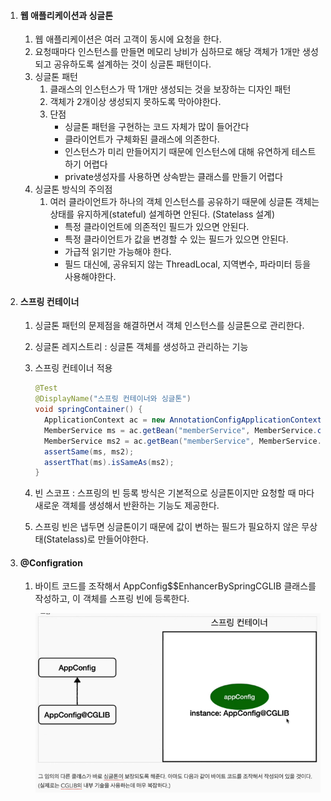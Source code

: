1. #### 웹 애플리케이션과 싱글톤

   1. 웹 애플리케이션은 여러 고객이 동시에 요청을 한다.
   2. 요청때마다 인스턴스를 만들면 메모리 낭비가 심하므로 해당 객체가 1개만 생성되고 공유하도록 설계하는 것이 싱글톤 패턴이다.
   3. 싱글톤 패턴
      1. 클래스의 인스턴스가 딱 1개만 생성되는 것을 보장하는 디자인 패턴
      2. 객체가 2개이상 생성되지 못하도록 막아야한다.
      3. 단점
         - 싱글톤 패턴을 구현하는 코드 자체가 많이 들어간다
         - 클라이언트가 구체화된 클래스에 의존한다.
         - 인스턴스가 미리 만들어지기 때문에 인스턴스에 대해 유연하게 테스트하기 어렵다
         - private생성자를 사용하면 상속받는 클래스를 만들기 어렵다
   4. 싱글톤 방식의 주의점
      1. 여러 클라이언트가 하나의 객체 인스턴스를 공유하기 때문에 싱글톤 객체는 상태를 유지하게(stateful) 설계하면 안된다. (Statelass 설계)
         - 특정 클라이언트에 의존적인 필드가 있으면 안된다.
         - 특정 클라이언트가 값을 변경할 수 있는 필드가 있으면 안된다.
         - 가급적 읽기만 가능해야 한다.
         - 필드 대신에, 공유되지 않는 ThreadLocal, 지역변수, 파라미터 등을 사용해야한다.
   
2. #### 스프링 컨테이너

   1. 싱글톤 패턴의 문제점을 해결하면서 객체 인스턴스를 싱글톤으로 관리한다.

   2. 싱글톤 레지스트리 : 싱글톤 객체를 생성하고 관리하는 기능

   3. 스프링 컨테이너 적용

      ```java
      @Test
      @DisplayName("스프링 컨테이너와 싱글톤")
      void springContainer() {
      	ApplicationContext ac = new AnnotationConfigApplicationContext(AppConfig.class);
      	MemberService ms = ac.getBean("memberService", MemberService.class);
      	MemberService ms2 = ac.getBean("memberService", MemberService.class);
      	assertSame(ms, ms2);
      	assertThat(ms).isSameAs(ms2);
      }
      ```

   4. 빈 스코프 : 스프링의 빈 등록 방식은 기본적으로 싱글톤이지만 요청할 때 마다 새로운 객체를 생성해서 반환하는 기능도 제공한다.

   5. 스프링 빈은 냅두면 싱글톤이기 때문에 값이 변하는 필드가 필요하지 않은 무상태(Statelass)로 만들어야한다.

3. #### @Configration

   1. 바이트 코드를 조작해서 AppConfig$$EnhancerBySpringCGLIB 클래스를 작성하고, 이 객체를 스프링 빈에 등록한다.
   
      <img src="configration.png" alt="image-20210708232341967" style="zoom:75%;" align="left"/>

